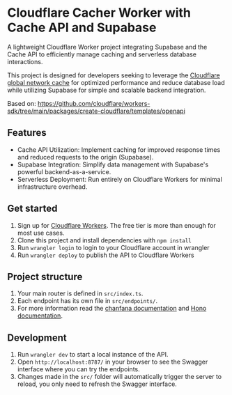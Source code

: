 # Cloudflare Cacher Worker with Cache API and Supabase

A lightweight Cloudflare Worker project integrating Supabase and the Cache API to efficiently manage caching and serverless database interactions.

This project is designed for developers seeking to leverage the [Cloudflare global network cache](https://developers.cloudflare.com/workers/runtime-apis/cache/) for optimized performance and reduce database load while utilizing Supabase for simple and scalable backend integration.

Based on: https://github.com/cloudflare/workers-sdk/tree/main/packages/create-cloudflare/templates/openapi

## Features
- Cache API Utilization: Implement caching for improved response times and reduced requests to the origin (Supabase).
- Supabase Integration: Simplify data management with Supabase's powerful backend-as-a-service.
- Serverless Deployment: Run entirely on Cloudflare Workers for minimal infrastructure overhead.

## Get started

1. Sign up for [Cloudflare Workers](https://workers.dev). The free tier is more than enough for most use cases.
2. Clone this project and install dependencies with `npm install`
3. Run `wrangler login` to login to your Cloudflare account in wrangler
4. Run `wrangler deploy` to publish the API to Cloudflare Workers

## Project structure

1. Your main router is defined in `src/index.ts`.
2. Each endpoint has its own file in `src/endpoints/`.
3. For more information read the [chanfana documentation](https://chanfana.pages.dev/) and [Hono documentation](https://hono.dev/docs).

## Development

1. Run `wrangler dev` to start a local instance of the API.
2. Open `http://localhost:8787/` in your browser to see the Swagger interface where you can try the endpoints.
3. Changes made in the `src/` folder will automatically trigger the server to reload, you only need to refresh the Swagger interface.
